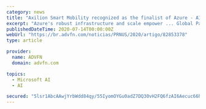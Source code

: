 ```yaml
---
category: news
title: "Axilion Smart Mobility recognized as the finalist of Azure - AI and Machine Learning 2020 Microsoft Partner of the Year"
excerpt: "Azure's robust infrastructure and scale empower ... Global Partner of the Year 2020 in AI & Machine Learning Mr. Aharon Aharon, CEO, Israel Innovation Authority said: \"The computerization of ..."
publishedDateTime: 2020-07-14T00:00:00Z
webUrl: "https://br.advfn.com/noticias/PRNUS/2020/artigo/82853378"
type: article

provider:
  name: ADVFN
  domain: advfn.com

topics:
  - Microsoft AI
  - AI

secured: "5lsr1AbcAAwjYrbWdd84qy/55IyomOYGu0adZ7DQ30vH2FQ6fzAI6Aecuc66hcgIJIEm5V5CIpM+U8kpf9374rww+USdMWHs7LDl8qARSLcYaPrT7yzsYoWi7JH4UdvPIY5wib1eYq7pfvIkz9Cf1dInsJolUbv3FdG0Gq39jjCCRGCCJ1aYUbuGoPqAkR3cCQ8MEfSPY4JgtndqfFl5DBGUBwT5NaBoA56eXr3uUzz2iEhOJ6jupsfIeI71ljHNZQ6pV7cpWNM3yUnBu1mudQZNHipXS7/EQvP1gYtdlWY4zIEqr6RY/qjb7kLi97RnHXr56BlsIFs9rrvFMQnLyA==;N1Kwpg4zXWBbsnxZrmmJiw=="
---
```


